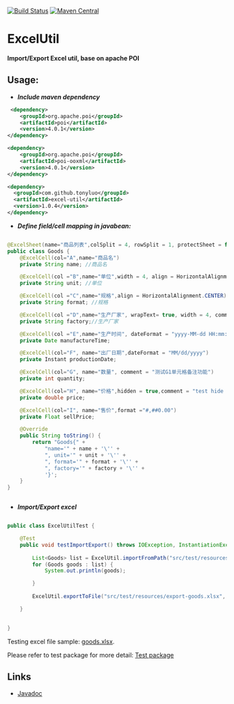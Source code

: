 [![Build Status](https://dev.azure.com/luozhuming/github/_apis/build/status/TonyLuo.ExcelUtil?branchName=master)](https://dev.azure.com/luozhuming/github/_build/latest?definitionId=1&branchName=master)
[![Maven Central](https://img.shields.io/maven-central/v/com.github.tonyluo/excel-util.svg)](https://mvnrepository.com/artifact/com.github.tonyluo/excel-util)

<!--
Add a CI status badge to your repository:
https://docs.microsoft.com/en-us/azure/devops/pipelines/get-started-yaml?view=azure-devops#add-a-ci-status-badge-to-your-repository
-->

ExcelUtil
=======

**Import/Export Excel util, base on apache POI**

Usage: 
---------

* **_Include maven dependency_**

```xml
 <dependency>
    <groupId>org.apache.poi</groupId>
    <artifactId>poi</artifactId>
    <version>4.0.1</version>
</dependency>

<dependency>
    <groupId>org.apache.poi</groupId>
    <artifactId>poi-ooxml</artifactId>
    <version>4.0.1</version>
</dependency>

<dependency>
  <groupId>com.github.tonyluo</groupId>
  <artifactId>excel-util</artifactId>
  <version>1.0.4</version>
</dependency>

```


* **_Define field/cell mapping in javabean:_**

```java

@ExcelSheet(name="商品列表",colSplit = 4, rowSplit = 1, protectSheet = false)
public class Goods {
    @ExcelCell(col="A",name="商品名")
    private String name; //商品名

    @ExcelCell(col ="B",name="单位",width = 4, align = HorizontalAlignment.RIGHT,comment = "测试B1单元格备注功能")
    private String unit; //单位

    @ExcelCell(col ="C",name="规格",align = HorizontalAlignment.CENTER)
    private String format; //规格

    @ExcelCell(col ="D",name="生产厂家", wrapText= true, width = 4, comment = "测试单元格宽度、自动换行、备注功能")
    private String factory;//生产厂家

    @ExcelCell(col ="E",name="生产时间", dateFormat = "yyyy-MM-dd HH:mm:ss")
    private Date manufactureTime;

    @ExcelCell(col="F", name="出厂日期",dateFormat = "MM/dd/yyyy")
    private Instant productionDate;

    @ExcelCell(col="G", name="数量", comment = "测试G1单元格备注功能")
    private int quantity;

    @ExcelCell(col="H", name="价格",hidden = true,comment = "test hide column")
    private double price;

    @ExcelCell(col="I", name="售价",format ="#,##0.00")
    private Float sellPrice;

    @Override
    public String toString() {
        return "Goods{" +
            "name='" + name + '\'' +
            ", unit='" + unit + '\'' +
            ", format='" + format + '\'' +
            ", factory='" + factory + '\'' +
            '}';
    }
}



```

* **_Import/Export excel_**


```java

public class ExcelUtilTest {

    @Test
    public void testImportExport() throws IOException, InstantiationException, IllegalAccessException {
        
        List<Goods> list = ExcelUtil.importFromPath("src/test/resources/goods.xlsx", Goods.class,1);
        for (Goods goods : list) {
            System.out.println(goods);

        }
        
        ExcelUtil.exportToFile("src/test/resources/export-goods.xlsx", list);

    }

   
}

```

Testing excel file sample: [goods.xlsx][goods].

  [goods]: https://github.com/TonyLuo/ExcelUtil/raw/master/src/test/resources/goods.xlsx
 
Please refer to test package for more detail: [Test package][test]
 
  [test]: https://github.com/TonyLuo/ExcelUtil/tree/master/src/test



## Links

* [Javadoc](https://tonyluo.github.io/ExcelUtil/)
